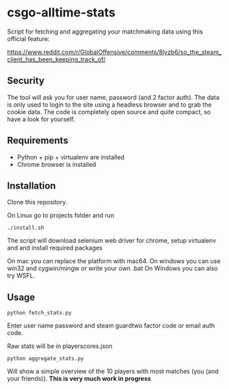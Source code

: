 # csgo-alltime-stats

Script for fetching and aggregating your matchmaking data using this official feature:

https://www.reddit.com/r/GlobalOffensive/comments/8lyzb6/so_the_steam_client_has_been_keeping_track_of/

## Security

The tool will ask you for user name, password (and 2 factor auth). The data is only used to login to the site
using a headless browser and to grab the cookie data. The code is completely open source and quite compact, so
have a look for yourself.

## Requirements

- Python + pip + virtualenv are installed
- Chrome browser is installed

## Installation

Clone this repository.

On Linux go to projects folder and run

`./install.sh`

The script will download selenium web driver for chrome, setup virtualenv and and install required packages

On mac you can replace the platform with mac64. On windows you can use win32 and cygwin/mingw or write your own .bat
On Windows you can also try WSFL.

## Usage

`python fetch_stats.py`

Enter user name password and steam guardtwo factor code or email auth code.

Raw stats will be in playerscores.json

`python aggregate_stats.py`

Will show a simple overview of the 10 players with most matches (you (and your friends)).
**This is very much work in progress**